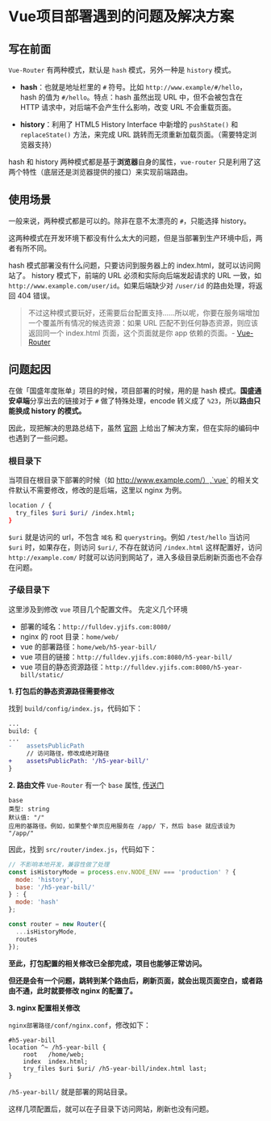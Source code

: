 # Vue项目部署遇到的问题及解决方案

## 写在前面
`Vue-Router` 有两种模式，默认是 `hash` 模式，另外一种是 `history` 模式。

- **hash**：也就是地址栏里的 `#` 符号。比如 `http://www.example/#/hello`，hash 的值为 `#/hello`。特点：hash 虽然出现 URL 中，但不会被包含在 HTTP 请求中，对后端不会产生什么影响，改变 URL 不会重载页面。

- **history**：利用了 HTML5 History Interface 中新增的 `pushState()` 和 `replaceState()` 方法，来完成 URL 跳转而无须重新加载页面。（需要特定浏览器支持）

hash 和 history 两种模式都是基于**浏览器**自身的属性，`vue-router` 只是利用了这两个特性（底层还是浏览器提供的接口）来实现前端路由。

## 使用场景
一般来说，两种模式都是可以的。除非在意不太漂亮的 `#`，只能选择 history。

这两种模式在开发环境下都没有什么太大的问题，但是当部署到生产环境中后，两者有所不同。

hash 模式部署没有什么问题，只要访问到服务器上的 index.html，就可以访问网站了。
history 模式下，前端的 URL 必须和实际向后端发起请求的 URL 一致，如 `http://www.example.com/user/id`。如果后端缺少对 `/user/id` 的路由处理，将返回 404 错误。
> 不过这种模式要玩好，还需要后台配置支持……所以呢，你要在服务端增加一个覆盖所有情况的候选资源：如果 URL 匹配不到任何静态资源，则应该返回同一个 index.html 页面，这个页面就是你 app 依赖的页面。- [Vue-Router](https://router.vuejs.org/zh/guide/essentials/history-mode.html)

## 问题起因
在做「国盛年度账单」项目的时候，项目部署的时候，用的是 hash 模式。**国盛通安卓端**分享出去的链接对于 `#` 做了特殊处理，encode 转义成了 `%23`，所以**路由只能换成 history 的模式。**

因此，现把解决的思路总结下，虽然 [官网](https://router.vuejs.org/zh/guide/essentials/history-mode.html#%E5%90%8E%E7%AB%AF%E9%85%8D%E7%BD%AE%E4%BE%8B%E5%AD%90) 上给出了解决方案，但在实际的编码中也遇到了一些问题。

### 根目录下
当项目在根目录下部署的时候（如 http://www.example.com/）,`vue` 的相关文件默认不需要修改，修改的是后端，这里以 nginx 为例。

```bash
location / {
  try_files $uri $uri/ /index.html;
}
```
`$uri` 就是访问的 url，不包含 `域名` 和 `querystring`。例如 `/test/hello` 当访问 `$uri` 时，如果存在，则访问 `$uri/`, 不存在就访问 `/index.html` 这样配置好，访问 `http://example.com/` 时就可以访问到网站了，进入多级目录后刷新页面也不会存在问题。

### 子级目录下
这里涉及到修改 `vue` 项目几个配置文件。
先定义几个环境

- 部署的域名：`http://fulldev.yjifs.com:8080/`
- nginx 的 root 目录：`home/web/`
- vue 的部署路径：`home/web/h5-year-bill/`
- vue 项目的链接：`http://fulldev.yjifs.com:8080/h5-year-bill/`
- vue 项目的静态资源路径：`http://fulldev.yjifs.com:8080/h5-year-bill/static/`

**1. 打包后的静态资源路径需要修改**

找到 `build/config/index.js`，代码如下：

```diff
...
build: {
...
-    assetsPublicPath
     // 访问路径，修改成绝对路径
+    assetsPublicPath: '/h5-year-bill/'
}
```

**2. 路由文件**
`Vue-Router` 有一个 `base` 属性, [传送门](https://router.vuejs.org/zh/api/#base)
```
base
类型: string
默认值: "/"
应用的基路径。例如，如果整个单页应用服务在 /app/ 下，然后 base 就应该设为 "/app/"
```
因此，找到 `src/router/index.js`，代码如下：
```js
// 不影响本地开发，兼容性做了处理
const isHistoryMode = process.env.NODE_ENV === 'production' ? {
  mode: 'history',
  base: '/h5-year-bill/'
} : {
  mode: 'hash'
};

const router = new Router({
  ...isHistoryMode,
  routes
});
```

**至此，打包配置的相关修改已全部完成，项目也能够正常访问。**

**但还是会有一个问题，跳转到某个路由后，刷新页面，就会出现页面空白，或者路由不通，此时就要修改 nginx 的配置了。**

**3. nginx 配置相关修改**

`nginx部署路径/conf/nginx.conf`，修改如下：

```
#h5-year-bill
location ^~ /h5-year-bill {
    root   /home/web;
    index  index.html;
    try_files $uri $uri/ /h5-year-bill/index.html last;
}
```

`/h5-year-bill/` 就是部署的网站目录。

这样几项配置后，就可以在子目录下访问网站，刷新也没有问题。
